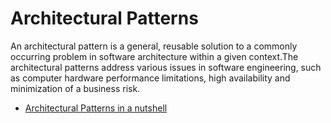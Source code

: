 # Architectural Patterns

An architectural pattern is a general, reusable solution to a commonly occurring problem in software architecture within a given context.The architectural patterns address various issues in software engineering, such as computer hardware performance limitations, high availability and minimization of a business risk.

- [Architectural Patterns in a nutshell](https://towardsdatascience.com/10-common-software-architectural-patterns-in-a-nutshell-a0b47a1e9013)
